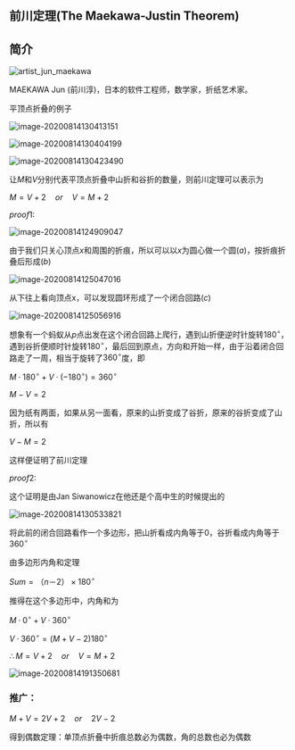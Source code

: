 ## 前川定理(The Maekawa-Justin Theorem)

## 简介

![artist_jun_maekawa](前川定理/artist_jun_maekawa.jpg)

MAEKAWA Jun (前川淳)，日本的软件工程师，数学家，折纸艺术家。

平顶点折叠的例子

![image-20200814130413151](前川定理/image-20200814130413151.png)

![image-20200814130404199](前川定理/image-20200814130404199.png)

![image-20200814130423490](前川定理/image-20200814130423490.png)

让$M$和$V$分别代表平顶点折叠中山折和谷折的数量，则前川定理可以表示为

$M = V +2 \quad or\quad V = M + 2$

$proof1:$

![image-20200814124909047](前川定理/image-20200814124909047.png)

由于我们只关心顶点$x$和周围的折痕，所以可以以$x$为圆心做一个圆$(a)$，按折痕折叠后形成$(b)$

![image-20200814125047016](前川定理/image-20200814125047016.png)

从下往上看向顶点x，可以发现圆环形成了一个闭合回路$(c)$

![image-20200814125056916](前川定理/image-20200814125056916.png)

想象有一个蚂蚁从$p$点出发在这个闭合回路上爬行，遇到山折便逆时针旋转$180^{\circ}$，遇到谷折便顺时针旋转$180^{\circ}$，最后回到原点，方向和开始一样，由于沿着闭合回路走了一周，相当于旋转了$360^{\circ}$度，即

$M · 180^{\circ} +V ·(−180^{\circ}) = 360^{\circ}$

$M − V = 2$

因为纸有两面，如果从另一面看，原来的山折变成了谷折，原来的谷折变成了山折，所以有

$V − M = 2$

这样便证明了前川定理

$proof2:$

这个证明是由Jan Siwanowicz在他还是个高中生的时候提出的

![image-20200814130533821](前川定理/image-20200814130533821.png)

将此前的闭合回路看作一个多边形，把山折看成内角等于$0$，谷折看成内角等于$360^{\circ}$

由多边形内角和定理

$Sum=（n － 2）×180^{\circ}$

推得在这个多边形中，内角和为

$M · 0^{\circ} +V · 360^{\circ}$

$V · 360^{\circ} = (M +V-2)180^{\circ}$

$\therefore M = V +2 \quad or\quad V = M + 2$

![image-20200814191350681](前川定理/image-20200814191350681.png)

### 推广：

$M + V = 2V + 2 \quad or \quad2V − 2$

得到偶数定理：单顶点折叠中折痕总数必为偶数，角的总数也必为偶数